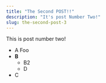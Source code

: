 ```yaml
---
title: "The Second POST!!"
description: "It's post Number Two!"
slug: the-second-post-3
---
```


This is post number two!

* A Foo
* **B**
  * B2
  * D 
* C